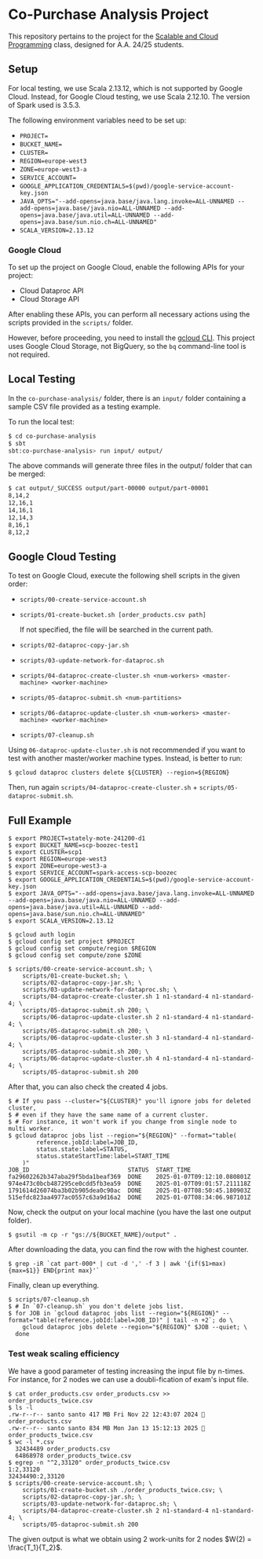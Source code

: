# Co-Purchase Analysis Project

This repository pertains to the project for the [Scalable and Cloud Programming](https://www.unibo.it/en/study/phd-professional-masters-specialisation-schools-and-other-programmes/course-unit-catalogue/course-unit/2023/479058) class, designed for A.A. 24/25 students.

## Setup

For local testing, we use Scala 2.13.12, which is not supported by Google Cloud. Instead, for Google Cloud testing, we use Scala 2.12.10. The version of Spark used is 3.5.3.

The following environment variables need to be set up:

- `PROJECT=`
- `BUCKET_NAME=`
- `CLUSTER=`
- `REGION=europe-west3`
- `ZONE=europe-west3-a`
- `SERVICE_ACCOUNT=`
- `GOOGLE_APPLICATION_CREDENTIALS=$(pwd)/google-service-account-key.json`
- `JAVA_OPTS="--add-opens=java.base/java.lang.invoke=ALL-UNNAMED --add-opens=java.base/java.nio=ALL-UNNAMED --add-opens=java.base/java.util=ALL-UNNAMED --add-opens=java.base/sun.nio.ch=ALL-UNNAMED"`
- `SCALA_VERSION=2.13.12`

### Google Cloud

To set up the project on Google Cloud, enable the following APIs for your project:

- Cloud Dataproc API
- Cloud Storage API

After enabling these APIs, you can perform all necessary actions using the scripts provided in the `scripts/` folder.

However, before proceeding, you need to install the [gcloud CLI](https://cloud.google.com/sdk/docs/install). This project uses Google Cloud Storage, not BigQuery, so the `bq` command-line tool is not required.

## Local Testing

In the `co-purchase-analysis/` folder, there is an `input/` folder containing a sample CSV file provided as a testing example.

To run the local test:

```bash
$ cd co-purchase-analysis
$ sbt
sbt:co-purchase-analysis> run input/ output/
```

The above commands will generate three files in the output/ folder that can be merged:

```bash
$ cat output/_SUCCESS output/part-00000 output/part-00001
8,14,2
12,16,1
14,16,1
12,14,3
8,16,1
8,12,2
```

## Google Cloud Testing

To test on Google Cloud, execute the following shell scripts in the given order:

- `scripts/00-create-service-account.sh`
- `scripts/01-create-bucket.sh [order_products.csv path]`

    If not specified, the file will be searched in the current path.

- `scripts/02-dataproc-copy-jar.sh`
- `scripts/03-update-network-for-dataproc.sh`
- `scripts/04-dataproc-create-cluster.sh <num-workers> <master-machine> <worker-machine>`
- `scripts/05-dataproc-submit.sh <num-partitions>`
- `scripts/06-dataproc-update-cluster.sh <num-workers> <master-machine> <worker-machine>`
- `scripts/07-cleanup.sh`

Using `06-dataproc-update-cluster.sh` is not recommended if you want to test
with another master/worker machine types. Instead, is better to run:

```
$ gcloud dataproc clusters delete ${CLUSTER} --region=${REGION}
```

Then, run again `scripts/04-dataproc-create-cluster.sh` + `scripts/05-dataproc-submit.sh`.

## Full Example

```
$ export PROJECT=stately-mote-241200-d1
$ export BUCKET_NAME=scp-boozec-test1
$ export CLUSTER=scp1
$ export REGION=europe-west3
$ export ZONE=europe-west3-a
$ export SERVICE_ACCOUNT=spark-access-scp-boozec
$ export GOOGLE_APPLICATION_CREDENTIALS=$(pwd)/google-service-account-key.json
$ export JAVA_OPTS="--add-opens=java.base/java.lang.invoke=ALL-UNNAMED --add-opens=java.base/java.nio=ALL-UNNAMED --add-opens=java.base/java.util=ALL-UNNAMED --add-opens=java.base/sun.nio.ch=ALL-UNNAMED"
$ export SCALA_VERSION=2.13.12

$ gcloud auth login
$ gcloud config set project $PROJECT
$ gcloud config set compute/region $REGION
$ gcloud config set compute/zone $ZONE

$ scripts/00-create-service-account.sh; \
    scripts/01-create-bucket.sh; \
    scripts/02-dataproc-copy-jar.sh; \
    scripts/03-update-network-for-dataproc.sh; \
    scripts/04-dataproc-create-cluster.sh 1 n1-standard-4 n1-standard-4; \
    scripts/05-dataproc-submit.sh 200; \
    scripts/06-dataproc-update-cluster.sh 2 n1-standard-4 n1-standard-4; \
    scripts/05-dataproc-submit.sh 200; \
    scripts/06-dataproc-update-cluster.sh 3 n1-standard-4 n1-standard-4; \
    scripts/05-dataproc-submit.sh 200; \
    scripts/06-dataproc-update-cluster.sh 4 n1-standard-4 n1-standard-4; \
    scripts/05-dataproc-submit.sh 200
```

After that, you can also check the created 4 jobs.

```
$ # If you pass --cluster="${CLUSTER}" you'll ignore jobs for deleted cluster,
$ # even if they have the same name of a current cluster.
$ # For instance, it won't work if you change from single node to multi worker.
$ gcloud dataproc jobs list --region="${REGION}" --format="table(
        reference.jobId:label=JOB_ID,
        status.state:label=STATUS,
        status.stateStartTime:label=START_TIME
    )"
JOB_ID                            STATUS  START_TIME
fa29602262b347aba29f5bda1beaf369  DONE    2025-01-07T09:12:10.080801Z
974e473c0bcb487295ce0cdd5fb3ea59  DONE    2025-01-07T09:01:57.211118Z
1791614d26074ba3b02b905dea0c90ac  DONE    2025-01-07T08:50:45.180903Z
515efdc823aa4977ac0557c63a9d16a2  DONE    2025-01-07T08:34:06.987101Z
```

Now, check the output on your local machine (you have the last one output folder).

```
$ gsutil -m cp -r "gs://${BUCKET_NAME}/output" .
```

After downloading the data, you can find the row with the highest counter.

```
$ grep -iR `cat part-000* | cut -d ',' -f 3 | awk '{if($1>max){max=$1}} END{print max}'`
```

Finally, clean up everything.

```
$ scripts/07-cleanup.sh
$ # In `07-cleanup.sh` you don't delete jobs list.
$ for JOB in `gcloud dataproc jobs list --region="${REGION}" --format="table(reference.jobId:label=JOB_ID)" | tail -n +2`; do \
    gcloud dataproc jobs delete --region="${REGION}" $JOB --quiet; \
  done
```

### Test weak scaling efficiency

We have a good parameter of testing increasing the input file by n-times. For
instance, for 2 nodes we can use a doubli-fication of exam's input file.

```
$ cat order_products.csv order_products.csv >> order_products_twice.csv
$ ls -l
.rw-r--r-- santo santo 417 MB Fri Nov 22 12:43:07 2024 📄 order_products.csv
.rw-r--r-- santo santo 834 MB Mon Jan 13 15:12:13 2025 📄 order_products_twice.csv
$ wc -l *.csv
  32434489 order_products.csv
  64868978 order_products_twice.csv
$ egrep -n "^2,33120" order_products_twice.csv
1:2,33120
32434490:2,33120
$ scripts/00-create-service-account.sh; \
    scripts/01-create-bucket.sh ./order_products_twice.csv; \
    scripts/02-dataproc-copy-jar.sh; \
    scripts/03-update-network-for-dataproc.sh; \
    scripts/04-dataproc-create-cluster.sh 2 n1-standard-4 n1-standard-4; \
    scripts/05-dataproc-submit.sh 200
```

The given output is what we obtain using 2 work-units for 2 nodes $W(2) =
\frac{T_1}{T_2}$.
